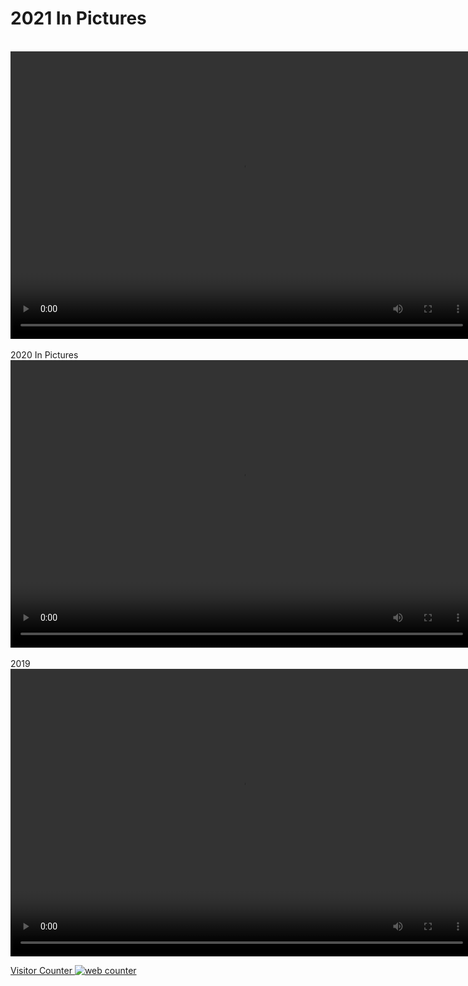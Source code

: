 
<H1> 2021 In Pictures </H1>
<br>
  <video width="740" height="460" controls>
  <source src="2021 in Pictures.mp4" type="video/mp4">
  <source src="2021 in Pictures.mp4" type="video/webm">
  <p> <a href="2021 in Pictures.mp4"></a></p>
</video>

<br>
<br>

<body> 2020 In Pictures </body>
  <video width="740" height="460" controls>
  <source src="2020 in Pictures.mp4" type="video/mp4">
  <source src="2020 in Pictures.mp4" type="video/webm">
  <p> <a href="2020 in Pictures.mp4"></a></p>
</video>

<br>
<br>

<body> 2019 </body>
  <video width="740" height="460" controls>
  <source src="Interfaces Team Small.mp4" type="video/mp4">
  <source src="Interfaces Team Small.mp4" type="video/webm">
  <p> <a href="Interfaces Team Small.mp4"></a></p>
</video>





<!-- hitwebcounter Code START -->
<a href="https://www.hitwebcounter.com" target="_blank">
<p>Visitor Counter 
<img src="https://hitwebcounter.com/counter/counter.php?page=7734552&style=0032&nbdigits=2&type=page&initCount=0" title="Free Counter" Alt="web counter"   border="0" />                                    
</p>                                    


